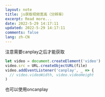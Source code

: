 ```yaml
---
layout: note
title: js获取视频宽高（分辨率）
excerpt: Read more...
date: 2022-5-29 14:17:11
updated: 2022-5-29 14:17:11
comments: false
lang: zh-CN
---
```


注意需要canplay之后才能获取

```js
let video = document.createElement('video')
video.src = URL.createObjectURL(file)
video.addEventListener('canplay', _ => {
  // video.videoWidth, video.videoHeight
)
```

也可以使用oncanplay
  